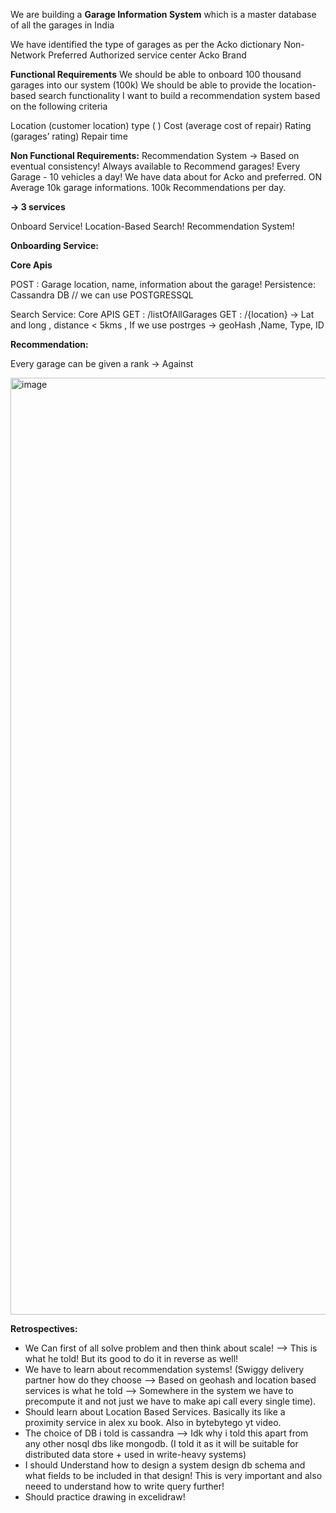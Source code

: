 We are building a **Garage Information System** which is a master database of all the garages in India

We have identified the type of garages as per the Acko dictionary
Non-Network
Preferred 
Authorized service center
Acko Brand


**Functional Requirements**
We should be able to onboard 100 thousand garages into our system (100k)
We should be able to provide the location-based search functionality
I want to build a recommendation system based on the following criteria

Location (customer location)
type ( )
Cost (average cost of repair)
Rating (garages’ rating)
Repair time 


**Non Functional Requirements:**
Recommendation System → Based on eventual consistency! Always available to Recommend garages!
Every Garage - 10 vehicles a day! We have data about for Acko and preferred. ON Average 10k garage informations. 100k Recommendations per day. 


**→ 3 services**

Onboard Service!
Location-Based Search!
Recommendation System!


**Onboarding Service:**

**Core Apis**

POST : Garage location, name, information about the garage!
Persistence:
Cassandra DB  // we can use POSTGRESSQL

Search Service:
Core APIS 
GET : /listOfAllGarages
GET : /{location} → Lat and long , distance < 5kms , 
If we use postrges → geoHash ,Name, Type, ID


**Recommendation:**

Every garage can be given a rank → Against 



<img width="1499" alt="image" src="https://github.com/user-attachments/assets/750f2efc-17f8-4bb8-a9ac-6d29c30d2622" />


**Retrospectives:**
- We Can first of all solve problem and then think about scale! --> This is what he told! But its good to do it in reverse as well!
- We have to learn about recommendation systems! (Swiggy delivery partner how do they choose --> Based on geohash and location based services
is what he told --> Somewhere in the system we have to precompute it and not just we have to make api call every single time).
- Should learn about Location Based Services. Basically its like a proximity service in alex xu book. Also in bytebytego yt video.
- The choice of DB i told is cassandra --> Idk why i told this apart from any other nosql dbs like mongodb. (I told it as it will be suitable for
  distributed data store + used in write-heavy systems)
- I should Understand how to design a system design db schema and what fields to be included in that design! This is very important and also neeed to understand how to write query further!
- Should practice drawing in excelidraw!
